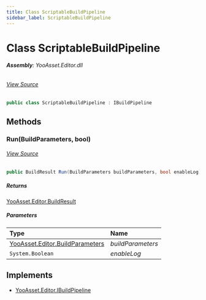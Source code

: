 ```yaml
---
title: Class ScriptableBuildPipeline
sidebar_label: ScriptableBuildPipeline
---
```

# Class ScriptableBuildPipeline


###### **Assembly**: YooAsset.Editor.dll
###### [View Source](https://github.com/tuyoogame/YooAsset-Samples.git/blob/main/Assets/YooAsset/Editor/AssetBundleBuilder/BuildPipeline/ScriptableBuildPipeline/ScriptableBuildPipeline.cs#L7)
```csharp title="Declaration"
public class ScriptableBuildPipeline : IBuildPipeline
```
## Methods
### Run(BuildParameters, bool)

###### [View Source](https://github.com/tuyoogame/YooAsset-Samples.git/blob/main/Assets/YooAsset/Editor/AssetBundleBuilder/BuildPipeline/ScriptableBuildPipeline/ScriptableBuildPipeline.cs#L9)
```csharp title="Declaration"
public BuildResult Run(BuildParameters buildParameters, bool enableLog)
```

##### Returns

[YooAsset.Editor.BuildResult](../YooAsset.Editor/BuildResult.md)

##### Parameters

| Type | Name |
|:--- |:--- |
| [YooAsset.Editor.BuildParameters](../YooAsset.Editor/BuildParameters.md) | *buildParameters* |
| `System.Boolean` | *enableLog* |


## Implements

* [YooAsset.Editor.IBuildPipeline](../YooAsset.Editor/IBuildPipeline.md)
